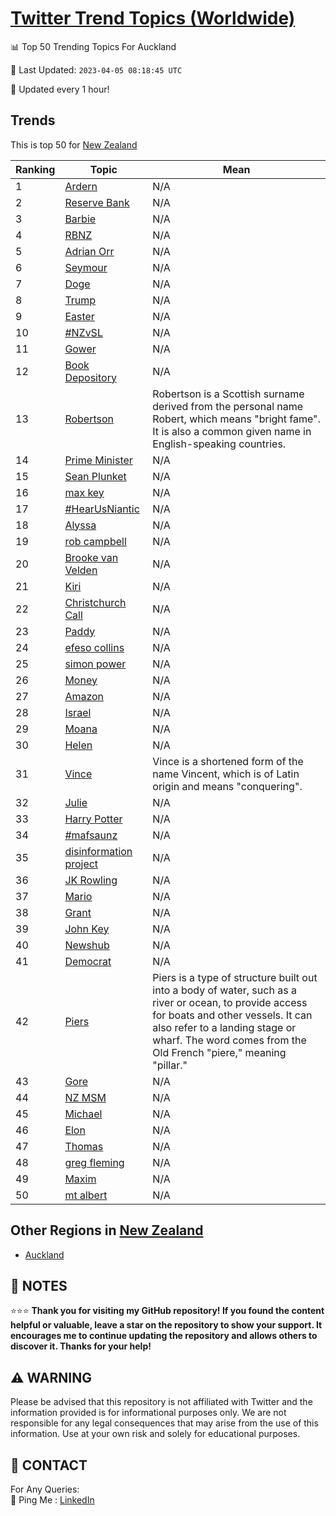 [Twitter Trend Topics (Worldwide)](https://github.com/ErcinDedeoglu/Twitter-Trend-Topics)
==========


📊 Top 50 Trending Topics For Auckland

📆 Last Updated: `2023-04-05 08:18:45 UTC`

🔧 Updated every 1 hour!


## Trends

This is top 50 for [New Zealand](</New Zealand>)

| Ranking | Topic | Mean |
| ------- | ------------ | ------------ |
| 1 | [Ardern](http://twitter.com/search?q=Ardern) | N/A |
| 2 | [Reserve Bank](http://twitter.com/search?q=Reserve+Bank) | N/A |
| 3 | [Barbie](http://twitter.com/search?q=Barbie) | N/A |
| 4 | [RBNZ](http://twitter.com/search?q=RBNZ) | N/A |
| 5 | [Adrian Orr](http://twitter.com/search?q=Adrian+Orr) | N/A |
| 6 | [Seymour](http://twitter.com/search?q=Seymour) | N/A |
| 7 | [Doge](http://twitter.com/search?q=Doge) | N/A |
| 8 | [Trump](http://twitter.com/search?q=Trump) | N/A |
| 9 | [Easter](http://twitter.com/search?q=Easter) | N/A |
| 10 | [#NZvSL](http://twitter.com/search?q=%23NZvSL) | N/A |
| 11 | [Gower](http://twitter.com/search?q=Gower) | N/A |
| 12 | [Book Depository](http://twitter.com/search?q=Book+Depository) | N/A |
| 13 | [Robertson](http://twitter.com/search?q=Robertson) | Robertson is a Scottish surname derived from the personal name Robert, which means "bright fame". It is also a common given name in English-speaking countries. |
| 14 | [Prime Minister](http://twitter.com/search?q=Prime+Minister) | N/A |
| 15 | [Sean Plunket](http://twitter.com/search?q=Sean+Plunket) | N/A |
| 16 | [max key](http://twitter.com/search?q=max+key) | N/A |
| 17 | [#HearUsNiantic](http://twitter.com/search?q=%23HearUsNiantic) | N/A |
| 18 | [Alyssa](http://twitter.com/search?q=Alyssa) | N/A |
| 19 | [rob campbell](http://twitter.com/search?q=rob+campbell) | N/A |
| 20 | [Brooke van Velden](http://twitter.com/search?q=Brooke+van+Velden) | N/A |
| 21 | [Kiri](http://twitter.com/search?q=Kiri) | N/A |
| 22 | [Christchurch Call](http://twitter.com/search?q=Christchurch+Call) | N/A |
| 23 | [Paddy](http://twitter.com/search?q=Paddy) | N/A |
| 24 | [efeso collins](http://twitter.com/search?q=efeso+collins) | N/A |
| 25 | [simon power](http://twitter.com/search?q=simon+power) | N/A |
| 26 | [Money](http://twitter.com/search?q=Money) | N/A |
| 27 | [Amazon](http://twitter.com/search?q=Amazon) | N/A |
| 28 | [Israel](http://twitter.com/search?q=Israel) | N/A |
| 29 | [Moana](http://twitter.com/search?q=Moana) | N/A |
| 30 | [Helen](http://twitter.com/search?q=Helen) | N/A |
| 31 | [Vince](http://twitter.com/search?q=Vince) | Vince is a shortened form of the name Vincent, which is of Latin origin and means "conquering". |
| 32 | [Julie](http://twitter.com/search?q=Julie) | N/A |
| 33 | [Harry Potter](http://twitter.com/search?q=Harry+Potter) | N/A |
| 34 | [#mafsaunz](http://twitter.com/search?q=%23mafsaunz) | N/A |
| 35 | [disinformation project](http://twitter.com/search?q=disinformation+project) | N/A |
| 36 | [JK Rowling](http://twitter.com/search?q=JK+Rowling) | N/A |
| 37 | [Mario](http://twitter.com/search?q=Mario) | N/A |
| 38 | [Grant](http://twitter.com/search?q=Grant) | N/A |
| 39 | [John Key](http://twitter.com/search?q=John+Key) | N/A |
| 40 | [Newshub](http://twitter.com/search?q=Newshub) | N/A |
| 41 | [Democrat](http://twitter.com/search?q=Democrat) | N/A |
| 42 | [Piers](http://twitter.com/search?q=Piers) | Piers is a type of structure built out into a body of water, such as a river or ocean, to provide access for boats and other vessels. It can also refer to a landing stage or wharf. The word comes from the Old French "piere," meaning "pillar." |
| 43 | [Gore](http://twitter.com/search?q=Gore) | N/A |
| 44 | [NZ MSM](http://twitter.com/search?q=NZ+MSM) | N/A |
| 45 | [Michael](http://twitter.com/search?q=Michael) | N/A |
| 46 | [Elon](http://twitter.com/search?q=Elon) | N/A |
| 47 | [Thomas](http://twitter.com/search?q=Thomas) | N/A |
| 48 | [greg fleming](http://twitter.com/search?q=greg+fleming) | N/A |
| 49 | [Maxim](http://twitter.com/search?q=Maxim) | N/A |
| 50 | [mt albert](http://twitter.com/search?q=mt+albert) | N/A |



## Other Regions in [New Zealand](</New Zealand>)

* [Auckland](</New Zealand/Auckland.md>)



## 📝 NOTES

⭐⭐⭐ **Thank you for visiting my GitHub repository! If you found the content helpful or valuable, leave a star on the repository to show your support. It encourages me to continue updating the repository and allows others to discover it. Thanks for your help!**


## ⚠️ WARNING

Please be advised that this repository is not affiliated with Twitter and the information provided is for informational purposes only. We are not responsible for any legal consequences that may arise from the use of this information. Use at your own risk and solely for educational purposes.


## 📨 CONTACT

 For Any Queries:  
            🏓 Ping Me : [LinkedIn](https://www.linkedin.com/in/ercindedeoglu/)
